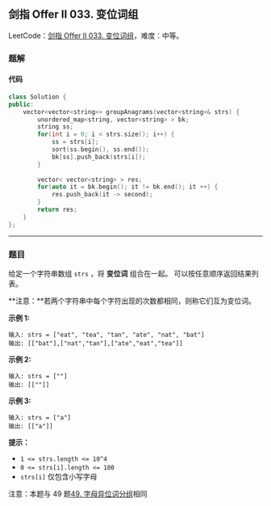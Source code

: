 ## 剑指 Offer II 033. 变位词组

LeetCode：[剑指 Offer II 033. 变位词组](https://leetcode.cn/problems/sfvd7V/)，难度：中等。

### 题解

#### 代码

```c++
class Solution {
public:
    vector<vector<string>> groupAnagrams(vector<string>& strs) {
        unordered_map<string, vector<string> > bk;
        string ss;
        for(int i = 0; i < strs.size(); i++) {
            ss = strs[i];
            sort(ss.begin(), ss.end());
            bk[ss].push_back(strs[i]);
        }
        
        vector< vector<string> > res;
        for(auto it = bk.begin(); it != bk.end(); it ++) {
            res.push_back(it -> second);
        }
        return res;
    }
};
```



---



### 题目

给定一个字符串数组 `strs` ，将 **变位词** 组合在一起。 可以按任意顺序返回结果列表。

**注意：**若两个字符串中每个字符出现的次数都相同，则称它们互为变位词。

 

**示例 1:**

```
输入: strs = ["eat", "tea", "tan", "ate", "nat", "bat"]
输出: [["bat"],["nat","tan"],["ate","eat","tea"]]
```

**示例 2:**

```
输入: strs = [""]
输出: [[""]]
```

**示例 3:**

```
输入: strs = ["a"]
输出: [["a"]]
```

 

**提示：**

- `1 <= strs.length <= 10^4`
- `0 <= strs[i].length <= 100`
- `strs[i]` 仅包含小写字母

 

注意：本题与 49 题[49. 字母异位词分组](https://leetcode-cn.com/problems/group-anagrams/)相同


